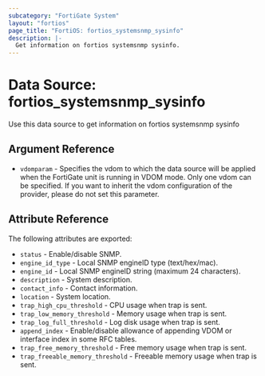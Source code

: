 ```yaml
---
subcategory: "FortiGate System"
layout: "fortios"
page_title: "FortiOS: fortios_systemsnmp_sysinfo"
description: |-
  Get information on fortios systemsnmp sysinfo.
---
```


# Data Source: fortios_systemsnmp_sysinfo
Use this data source to get information on fortios systemsnmp sysinfo

## Argument Reference


* `vdomparam` - Specifies the vdom to which the data source will be applied when the FortiGate unit is running in VDOM mode. Only one vdom can be specified. If you want to inherit the vdom configuration of the provider, please do not set this parameter.


## Attribute Reference

The following attributes are exported:

* `status` - Enable/disable SNMP.
* `engine_id_type` - Local SNMP engineID type (text/hex/mac).
* `engine_id` - Local SNMP engineID string (maximum 24 characters).
* `description` - System description.
* `contact_info` - Contact information.
* `location` - System location.
* `trap_high_cpu_threshold` - CPU usage when trap is sent.
* `trap_low_memory_threshold` - Memory usage when trap is sent.
* `trap_log_full_threshold` - Log disk usage when trap is sent.
* `append_index` - Enable/disable allowance of appending VDOM or interface index in some RFC tables.
* `trap_free_memory_threshold` - Free memory usage when trap is sent.
* `trap_freeable_memory_threshold` - Freeable memory usage when trap is sent.

